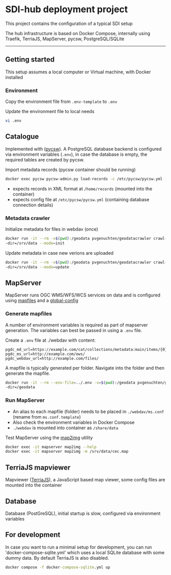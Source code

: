 # SDI-hub deployment project

This project contains the configuration of a typical SDI setup

The hub infrastructure is based on Docker Compose, internally using Traefik, TerriaJS, MapServer, pycsw, PostgreSQL/SQLite

---

## Getting started

This setup assumes a local computer or Virtual machine, with Docker installed

### Environment

Copy the environment file from `.env-template` to `.env` 

Update the environment file to local needs
 
```bash
vi .env
```

## Catalogue

Implemented with ([pycsw](https://pycsw.org)). A PostgreSQL database backend is configured via environment variables (`.env`), in case the database is empty, the required tables are created by pycsw.

Import metadata records (pycsw container should be running)

```bash
docker exec pycsw pycsw-admin.py load-records -c /etc/pycsw/pycsw.yml -p /home/records -r -v WARNING
```

- expects records in XML format at `/home/records` (mounted into the container)
- expects config file at `/etc/pycsw/pycsw.yml` (containing database connection details)


### Metadata crawler

Initialize metadata for files in webdav (once)

```bash
docker run -it --rm -v$(pwd):/geodata pvgenuchten/geodatacrawler crawl-metadata -
-dir=/srv/data --mode=init
```
Update metadata in case new verions are uploaded

```bash
docker run -it --rm -v$(pwd):/geodata pvgenuchten/geodatacrawler crawl-metadata -
-dir=/srv/data --mode=update
```

## MapServer

MapServer runs OGC WMS/WFS/WCS services on data and is configured using [mapfiles](https://www.mapserver.org/mapfile/) and a [global-config](https://www.mapserver.org/mapfile/config.html)

### Generate mapfiles

A number of environment variables is required as part of mapserver generation.
The variables can best be passed in using a `.env` file.

Create a `.env` file at ./webdav with content:
```
pgdc_md_url=https://example.com/cat/collections/metadata:main/items/{0}
pgdc_ms_url=http://example.com/ows/
pgdc_webdav_url=http://example.com/files/
```

A mapfile is typically generated per folder. Navigate into the folder and then generate the mapfile.
```bash
docker run -it --rm --env-file=../.env -v=$(pwd):/geodata pvgenuchten/geodatacrawler crawl-maps -
-dir=/geodata 
```
### Run MapServer

- An alias to each mapfile (folder) needs to be placed in `./webdav/ms.conf` (rename from `ms.conf.template`)
- Also check the environment variables in Docker Compose
- `./webdav` is mounted into container as `/share/data`

Test MapServer using the [map2img](https://mapserver.org/utilities/map2img.html) utility

```bash
docker exec -it mapserver map2img --help
docker exec -it mapserver map2img -m /srv/data/cec.map
```

## TerriaJS mapviewer

Mapviewer ([TerriaJS](https://terria.io)), a JavaScript based map viewer, some config files are mounted into the container

## Database

Database (PostGreSQL), initial startup is slow, configured via environment variables


## For development

In case you want to run a minimal setup for development, you can run 'docker-compose-sqlite.yml' which uses a local SQLite database with some dummy data. By default TerriaJS is also disabled. 

```cmd
docker compose -f docker-compose-sqlite.yml up
```
